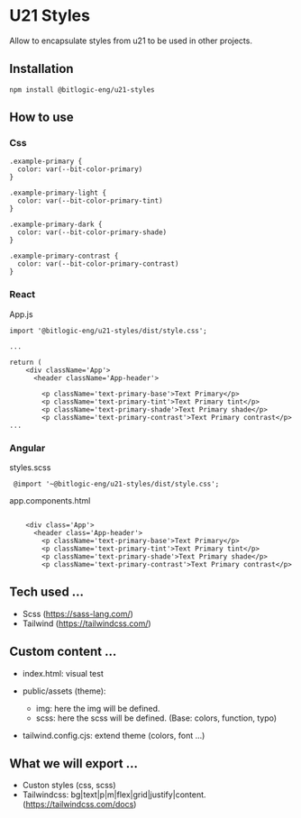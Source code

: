 # U21 Styles

Allow to encapsulate styles from u21 to be used in other projects.

## Installation

```
npm install @bitlogic-eng/u21-styles
```

## How to use

### Css

```
.example-primary {
  color: var(--bit-color-primary)
}

.example-primary-light {
  color: var(--bit-color-primary-tint)
}

.example-primary-dark {
  color: var(--bit-color-primary-shade)
}

.example-primary-contrast {
  color: var(--bit-color-primary-contrast)
}

```

### React

App.js

```
import '@bitlogic-eng/u21-styles/dist/style.css';

...

return (
    <div className='App'>
      <header className='App-header'>

        <p className='text-primary-base'>Text Primary</p>
        <p className='text-primary-tint'>Text Primary tint</p>
        <p className='text-primary-shade'>Text Primary shade</p>
        <p className='text-primary-contrast'>Text Primary contrast</p>
...

```

### Angular

styles.scss

```
 @import '~@bitlogic-eng/u21-styles/dist/style.css';
```

app.components.html

```

    <div class='App'>
      <header class='App-header'>
        <p className='text-primary-base'>Text Primary</p>
        <p className='text-primary-tint'>Text Primary tint</p>
        <p className='text-primary-shade'>Text Primary shade</p>
        <p className='text-primary-contrast'>Text Primary contrast</p>

```

## Tech used ...

- Scss (https://sass-lang.com/)
- Tailwind (https://tailwindcss.com/)

## Custom content ...

- index.html: visual test

- public/assets (theme):

  - img: here the img will be defined.
  - scss: here the scss will be defined. (Base: colors, function, typo)

- tailwind.config.cjs: extend theme (colors, font ...)

## What we will export ...

- Custon styles (css, scss)
- Tailwindcss: bg|text|p|m|flex|grid|justify|content. (https://tailwindcss.com/docs)

```

```
